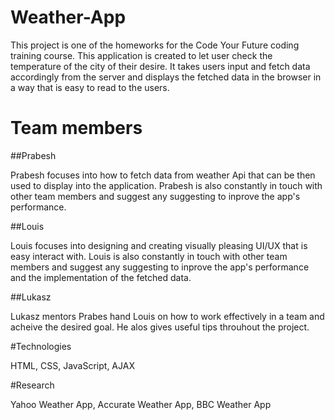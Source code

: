 # Weather-App

This project is one of the homeworks for the Code Your Future coding training course. This application is created to let user check the temperature of the city of their desire. It takes users input and fetch data accordingly from the server and displays the fetched data in the browser in a way that is easy to read to the users.


# Team members

##Prabesh

Prabesh focuses into how to fetch data from weather Api that can be then used to display into the application. Prabesh is also constantly in touch with other team members and suggest any suggesting to inprove the app's performance.

##Louis

Louis focuses into designing and creating visually pleasing UI/UX that is easy interact with. Louis is also constantly in touch with other team members and suggest any suggesting to inprove the app's performance and the implementation of the fetched data.

##Lukasz

Lukasz mentors Prabes hand Louis on how to work effectively in a team and acheive the desired goal. He alos gives useful tips  throuhout the project.

#Technologies

HTML, CSS, JavaScript, AJAX

#Research

Yahoo Weather App, Accurate Weather App, BBC Weather App


